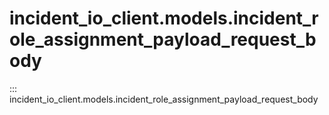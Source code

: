 # incident_io_client.models.incident_role_assignment_payload_request_body

::: incident_io_client.models.incident_role_assignment_payload_request_body